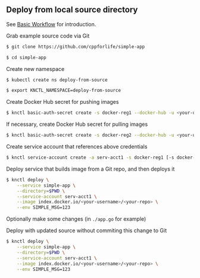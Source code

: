 ## Deploy from local source directory

See [Basic Workflow](./basic-workflow.md) for introduction.

Grab example source code via Git

```bash
$ git clone https://github.com/cppforlife/simple-app

$ cd simple-app
```

Create new namespace

```bash
$ kubectl create ns deploy-from-source

$ export KNCTL_NAMESPACE=deploy-from-source
```

Create Docker Hub secret for pushing images

```bash
$ knctl basic-auth-secret create -s docker-reg1 --docker-hub -u <your-username> -p <your-password>
```

If necessary, create Docker Hub secret for pulling images

```bash
$ knctl basic-auth-secret create -s docker-reg2 --docker-hub -u <your-username> -p <your-password> --for-pulling
```

Create service account that references above credentials

```bash
$ knctl service-account create -a serv-acct1 -s docker-reg1 [-s docker-reg2]
```

Deploy service that builds image from a Git repo, and then deploys it

```bash
$ knctl deploy \
    --service simple-app \
    --directory=$PWD \
    --service-account serv-acct1 \
    --image index.docker.io/<your-username>/<your-repo> \
    --env SIMPLE_MSG=123
```

Optionally make some changes (in `./app.go` for example)

Deploy with updated source without commiting this change to Git

```bash
$ knctl deploy \
    --service simple-app \
    --directory=$PWD \
    --service-account serv-acct1 \
    --image index.docker.io/<your-username>/<your-repo> \
    --env SIMPLE_MSG=123
```
